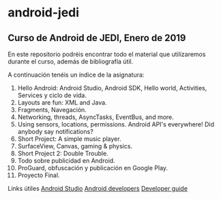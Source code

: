 # android-jedi

## Curso de Android de JEDI, Enero de 2019


En este repositorio podréis encontrar todo el material que utilizaremos durante el curso, además de bibliografía útil.

A continuación tenéis un índice de la asignatura:

1. Hello Android: Android Studio, Android SDK, Hello world, Activities, Services y ciclo de vida.
2. Layouts are fun: XML and Java.
3. Fragments, Navegación.
4. Networking, threads, AsyncTasks, EventBus, and more.
5. Using sensors, locations, permissions. Android API's everywhere! Did anybody say notifications?
6. Short Project: A simple music player.
7. SurfaceView, Canvas, gaming & physics.
8. Short Project 2: Double Trouble.
9. Todo sobre publicidad en Android.
10. ProGuard, obfuscación y publicación en Google Play.
11. Proyecto Final.



Links útiles
[Android Studio](https://developer.android.com/studio/)
[Android developers](https://developer.android.com/)
[Developer guide](https://developer.android.com/guide/)
